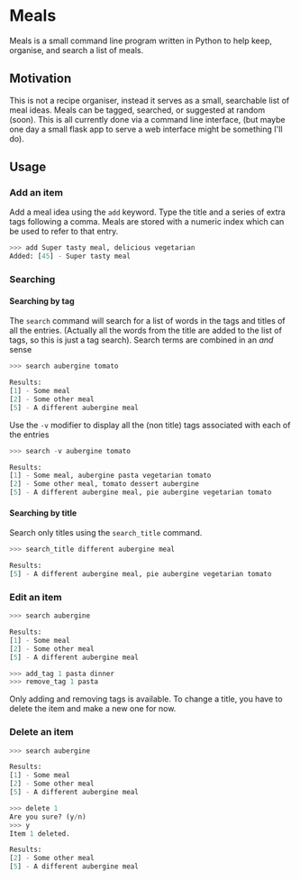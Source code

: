 # Meals

Meals is a small command line program written in Python to help keep, organise, and search a list of meals.

## Motivation

This is not a recipe organiser, instead it serves as a small, searchable list of meal ideas. Meals can be tagged, searched, or suggested at random (soon). This is all currently done via a command line interface, (but maybe one day a small flask app to serve a web interface might be something I'll do).

## Usage

### Add an item

Add a meal idea using the `add` keyword. Type the title and a series of extra
tags following a comma. Meals are stored with a numeric index which can be used
to refer to that entry.

```python
>>> add Super tasty meal, delicious vegetarian
Added: [45] - Super tasty meal
```

### Searching

#### Searching by tag

The `search` command will search for a list of words in the tags and titles
of all the entries. (Actually all the words from the title are added to the
list of tags, so this is just a tag search). Search terms are combined in
an *and* sense

```python
>>> search aubergine tomato

Results:
[1] - Some meal
[2] - Some other meal
[5] - A different aubergine meal

```
Use the `-v` modifier to display all the (non title) tags associated with each
of the entries

```python
>>> search -v aubergine tomato

Results:
[1] - Some meal, aubergine pasta vegetarian tomato
[2] - Some other meal, tomato dessert aubergine
[5] - A different aubergine meal, pie aubergine vegetarian tomato

```

#### Searching by title

Search only titles using the `search_title` command.

```python
>>> search_title different aubergine meal

Results:
[5] - A different aubergine meal, pie aubergine vegetarian tomato

```

### Edit an item

```python
>>> search aubergine

Results:
[1] - Some meal
[2] - Some other meal
[5] - A different aubergine meal

>>> add_tag 1 pasta dinner
>>> remove_tag 1 pasta
```

Only adding and removing tags is available. To change a title, you have to
delete the item and make a new one for now.

### Delete an item

```python
>>> search aubergine

Results:
[1] - Some meal
[2] - Some other meal
[5] - A different aubergine meal

>>> delete 1
Are you sure? (y/n)
>>> y
Item 1 deleted.

Results:
[2] - Some other meal
[5] - A different aubergine meal

```
